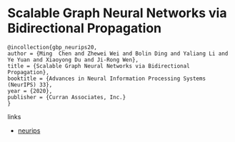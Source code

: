 # Scalable Graph Neural Networks via Bidirectional Propagation

```
@incollection{gbp_neurips20,
author = {Ming  Chen and Zhewei Wei and Bolin Ding and Yaliang Li and Ye Yuan and Xiaoyong Du and Ji-Rong Wen},
title = {Scalable Graph Neural Networks via Bidirectional Propagation},
booktitle = {Advances in Neural Information Processing Systems (NeurIPS) 33},
year = {2020},
publisher = {Curran Associates, Inc.}
}
```

links
- [neurips](https://nips.cc/Conferences/2020/ScheduleMultitrack?event=17220)
